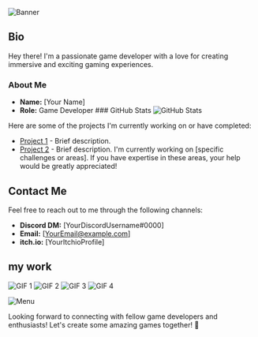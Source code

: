 ![Banner](https://github.com/odessy3509/Odessy.github.io/assets/137520021/b9031079-f295-4e75-81ce-ceedeb38d93e)

## Bio
Hey there! I'm a passionate game developer with a love for creating immersive and exciting gaming experiences.

### About Me
- **Name:** [Your Name]
- **Role:** Game Developer                ### GitHub Stats ![GitHub Stats](https://github-readme-stats.vercel.app/api?username=odessy3509&show_icons=true&theme=radical)


Here are some of the projects I'm currently working on or have completed:

- [Project 1](#) - Brief description.
- [Project 2](#) - Brief description.
I'm currently working on [specific challenges or areas]. If you have expertise in these areas, your help would be greatly appreciated!

## Contact Me
Feel free to reach out to me through the following channels:

- **Discord DM:** [YourDiscordUsername#0000]
- **Email:** [YourEmail@example.com]
- **itch.io:** [YourItchioProfile]


## my work
![GIF 1](https://gyazo.com/421be63b9f0484e2b3e091f1a305066f)
![GIF 2](https://gyazo.com/87f5f89b6c8015dc8fb44e504d0a234e)
![GIF 3](https://gyazo.com/9406abee664760b76d9ac888a309dcb6)
![GIF 4](https://gyazo.com/97ac69f8357fd372face675541328229)


![Menu](https://github.com/odessy3509/Odessy.github.io/assets/137520021/ac0ee750-45c5-4042-9713-c11c097339be)

Looking forward to connecting with fellow game developers and enthusiasts! Let's create some amazing games together! 🚀

